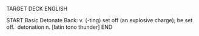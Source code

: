 TARGET DECK
ENGLISH

START
Basic
Detonate
Back: v. (-ting) set off (an explosive charge); be set off.  detonation n. [latin tono thunder]
END
